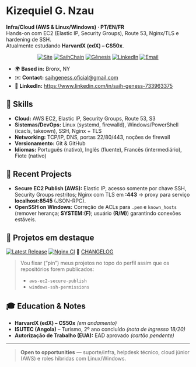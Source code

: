 # Kizequiel G. Nzau

**Infra/Cloud (AWS & Linux/Windows) · PT/EN/FR**  
Hands-on com EC2 (Elastic IP, Security Groups), Route 53, Nginx/TLS e hardening de SSH.  
Atualmente estudando **HarvardX (edX) – CS50x**.
<p align="center">
  <a href="https://saihgeness.com"><img alt="Site" src="https://img.shields.io/badge/Site-saihgeness.com-0aa4d4?logo=google-chrome&logoColor=white"></a>
  <a href="https://saihchain.saihgeness.com"><img alt="SaihChain" src="https://img.shields.io/badge/SaihChain-saihchain.saihgeness.com-22c55e?logo=linux&logoColor=white"></a>
  <a href="https://genesis.saihgeness.com"><img alt="Gênesis" src="https://img.shields.io/badge/Gênesis-genesis.saihgeness.com-f97316?logo=rocket&logoColor=white"></a>
  <a href="https://www.linkedin.com/in/saih-geness-733963375"><img alt="LinkedIn" src="https://img.shields.io/badge/LinkedIn-saih--geness--733963375-0A66C2?logo=linkedin&logoColor=white"></a>
  <a href="mailto:saihgeness.oficial@gmail.com"><img alt="Email" src="https://img.shields.io/badge/Email-saihgeness.oficial%40gmail.com-EA4335?logo=gmail&logoColor=white"></a>
</p>

- 🌍 **Based in:** Bronx, NY  
- ✉️ **Contact:** saihgeness.oficial@gmail.com  
- 🔗 **LinkedIn:** https://www.linkedin.com/in/saih-geness-733963375


## 🧰 Skills
- **Cloud:** AWS EC2, Elastic IP, Security Groups, Route 53, S3  
- **Sistemas/DevOps:** Linux (systemd, firewalld), Windows/PowerShell (icacls, takeown), SSH, Nginx + TLS  
- **Networking:** TCP/IP, DNS, portas 22/80/443, noções de firewall  
- **Versionamento:** Git & GitHub  
- **Idiomas:** Português (nativo), Inglês (fluente), Francês (intermediário), Fiote (nativo)

## 🚀 Recent Projects
- **Secure EC2 Publish (AWS):** Elastic IP, acesso somente por chave SSH, Security Groups restritos; Nginx com TLS em **:443** → proxy para serviço **localhost:8545** (JSON-RPC).  
- **OpenSSH on Windows:** Correção de ACLs para `.pem` e `known_hosts` (remover herança; **SYSTEM:(F)**; usuário **(R/M)**) garantindo conexões estáveis.

## 🚀 Projetos em destaque

[![Latest Release](https://img.shields.io/github/v/release/saihgenessofficial-coder/secure-publish?include_prereleases&label=secure-publish)](https://github.com/saihgenessofficial-coder/secure-publish/releases)
[![Nginx CI](https://github.com/saihgenessofficial-coder/secure-publish/actions/workflows/nginx-ci.yml/badge.svg)](https://github.com/saihgenessofficial-coder/secure-publish/actions/workflows/nginx-ci.yml)
📜 [CHANGELOG](https://github.com/saihgenessofficial-coder/secure-publish/blob/main/CHANGELOG.md)


> Vou fixar (“pin”) meus projetos no topo do perfil assim que os repositórios forem publicados:
> - `aws-ec2-secure-publish`  
> - `windows-ssh-permissions`

## 🎓 Education & Notes
- **HarvardX (edX) – CS50x** *(em andamento)*  
- **ISUTEC (Angola)** – Turismo, 2º ano concluído *(nota de ingresso 18/20)*  
- **Autorização de Trabalho (EUA):** EAD aprovado *(cartão pendente)*

---

> **Open to opportunities** — suporte/infra, helpdesk técnico, cloud júnior (AWS) e roles híbridas com Linux/Windows.
